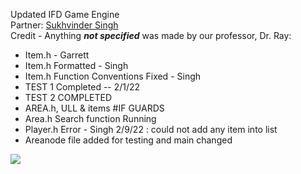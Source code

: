 Updated IFD Game Engine   
Partner: [Sukhvinder Singh](https://github.com/Sukhvsin2)  
Credit - Anything <em>**not specified**</em> was made by our professor, Dr. Ray:  
- Item.h - Garrett  
- Item.h Formatted - Singh
- Item.h Function Conventions Fixed - Singh
- TEST 1 Completed -- 2/1/22
- TEST 2 COMPLETED
- AREA.h, ULL & items #IF GUARDS
- Area.h Search function Running
- Player.h Error - Singh 2/9/22 : could not add any item into list
- Areanode file added for testing and main changed
  
![](https://media.giphy.com/media/3orieOFMRP77evkiZy/giphy.gif)
